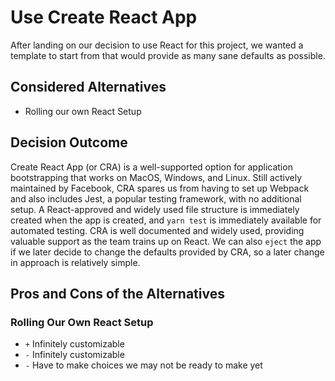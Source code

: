 # Use Create React App

After landing on our decision to use React for this project, we wanted a template to start from that would provide as many sane defaults as possible.

## Considered Alternatives

* Rolling our own React Setup

## Decision Outcome

Create React App (or CRA) is a well-supported option for application bootstrapping that works on MacOS, Windows, and Linux. Still actively maintained by Facebook, CRA spares us from having to set up Webpack and also includes Jest, a popular testing framework, with no additional setup. A React-approved and widely used file structure is immediately created when the app is created, and `yarn test` is immediately available for automated testing. CRA is well documented and widely used, providing valuable support as the team trains up on React. We can also `eject` the app if we later decide to change the defaults provided by CRA, so a later change in approach is relatively simple.

## Pros and Cons of the Alternatives

### Rolling Our Own React Setup

* `+` Infinitely customizable
* `-` Infinitely customizable
* `-` Have to make choices we may not be ready to make yet

